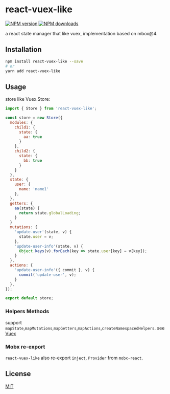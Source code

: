 # react-vuex-like

[![NPM version](https://img.shields.io/npm/v/react-vuex-like.svg?style=flat)](https://npmjs.com/package/react-vuex-like)
[![NPM downloads](https://img.shields.io/npm/dm/react-vuex-like.svg?style=flat)](https://npmjs.com/package/react-vuex-like)

a react state manager that like vuex, implementation based on mbox@4.


## Installation

```bash
npm install react-vuex-like --save
# or
yarn add react-vuex-like
```

## Usage

store like Vuex.Store:
```js
import { Store } from 'react-vuex-like';

const store = new Store({
  modules: {
    child1: {
      state: {
        aa: true
      }
    },
    child2: {
      state: {
        bb: true
      }
    }
  },
  state: {
    user: {
      name: 'name1'
    },
  },
  getters: {
    aa(state) {
      return state.globalLoading;
    }
  }
  mutations: {
    'update-user'(state, v) {
      state.user = v;
    },
    'update-user-info'(state, v) {
      Object.keys(v).forEach(key => state.user[key] = v[key]);
    }
  },
  actions: {
    'update-user-info'({ commit }, v) {
      commit('update-user', v);
    }
  },
});

export default store;
```

### Helpers Methods

support `mapState`,`mapMutations`,`mapGetters`,`mapActions`,`createNamespacedHelpers`. see [Vuex](https://vuex.vuejs.org/guide/)

### Mobx re-export
`react-vuex-like` also re-export `inject`, `Provider` from `mobx-react`.

## License

[MIT](./LICENSE)
